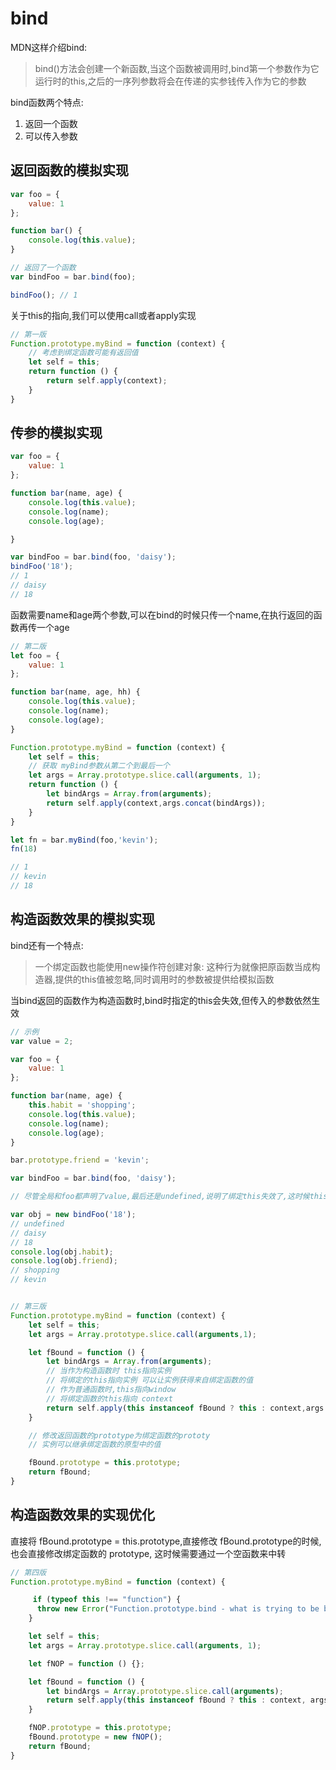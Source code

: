 # bind

MDN这样介绍bind:

>bind()方法会创建一个新函数,当这个函数被调用时,bind第一个参数作为它运行时的this,之后的一序列参数将会在传递的实参钱传入作为它的参数

bind函数两个特点: 

1. 返回一个函数
2. 可以传入参数

## 返回函数的模拟实现

```javascript
var foo = {
    value: 1
};

function bar() {
    console.log(this.value);
}

// 返回了一个函数
var bindFoo = bar.bind(foo); 

bindFoo(); // 1
```

关于this的指向,我们可以使用call或者apply实现

```javascript
// 第一版
Function.prototype.myBind = function (context) {
    // 考虑到绑定函数可能有返回值
    let self = this;
    return function () {
        return self.apply(context);
    }
}
```

## 传参的模拟实现

```javascript
var foo = {
    value: 1
};

function bar(name, age) {
    console.log(this.value);
    console.log(name);
    console.log(age);

}

var bindFoo = bar.bind(foo, 'daisy');
bindFoo('18');
// 1
// daisy
// 18
```

函数需要name和age两个参数,可以在bind的时候只传一个name,在执行返回的函数再传一个age

```javascript
// 第二版
let foo = {
    value: 1
};

function bar(name, age, hh) {
    console.log(this.value);
    console.log(name);
    console.log(age);
}

Function.prototype.myBind = function (context) {
    let self = this;
    // 获取 myBind参数从第二个到最后一个
    let args = Array.prototype.slice.call(arguments, 1);
    return function () {
        let bindArgs = Array.from(arguments);
        return self.apply(context,args.concat(bindArgs));
    }
}

let fn = bar.myBind(foo,'kevin');
fn(18)

// 1
// kevin
// 18
```

## 构造函数效果的模拟实现

bind还有一个特点:

>一个绑定函数也能使用new操作符创建对象: 这种行为就像把原函数当成构造器,提供的this值被忽略,同时调用时的参数被提供给模拟函数

当bind返回的函数作为构造函数时,bind时指定的this会失效,但传入的参数依然生效

```javascript
// 示例
var value = 2;

var foo = {
    value: 1
};

function bar(name, age) {
    this.habit = 'shopping';
    console.log(this.value);
    console.log(name);
    console.log(age);
}

bar.prototype.friend = 'kevin';

var bindFoo = bar.bind(foo, 'daisy');

// 尽管全局和foo都声明了value,最后还是undefined,说明了绑定this失效了,这时候this已经指向obj了

var obj = new bindFoo('18');
// undefined
// daisy
// 18
console.log(obj.habit);
console.log(obj.friend);
// shopping
// kevin


// 第三版
Function.prototype.myBind = function (context) {
    let self = this;
    let args = Array.prototype.slice.call(arguments,1);

    let fBound = function () {
        let bindArgs = Array.from(arguments);
        // 当作为构造函数时 this指向实例
        // 将绑定的this指向实例 可以让实例获得来自绑定函数的值
        // 作为普通函数时,this指向window
        // 将绑定函数的this指向 context
        return self.apply(this instanceof fBound ? this : context,args.concat(bindArgs));
    }

    // 修改返回函数的prototype为绑定函数的prototy
    // 实例可以继承绑定函数的原型中的值

    fBound.prototype = this.prototype;
    return fBound;
}
```

## 构造函数效果的实现优化

直接将 fBound.prototype = this.prototype,直接修改 fBound.prototype的时候,也会直接修改绑定函数的 prototype,
这时候需要通过一个空函数来中转

```javascript
// 第四版
Function.prototype.myBind = function (context) {

     if (typeof this !== "function") {
      throw new Error("Function.prototype.bind - what is trying to be bound is not callable");
    }

    let self = this;
    let args = Array.prototype.slice.call(arguments, 1);

    let fNOP = function () {};

    let fBound = function () {
        let bindArgs = Array.prototype.slice.call(arguments);
        return self.apply(this instanceof fBound ? this : context, args.concat(bindArgs));
    }

    fNOP.prototype = this.prototype;
    fBound.prototype = new fNOP();
    return fBound;
}
```
